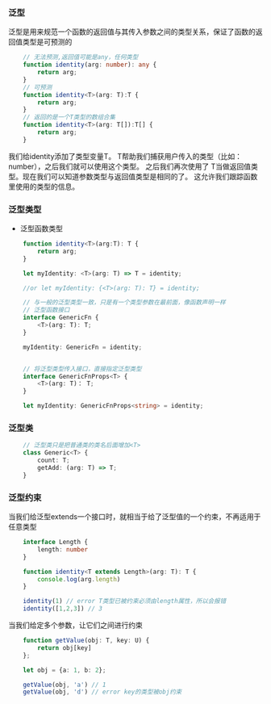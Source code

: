 ### 泛型

泛型是用来规范一个函数的返回值与其传入参数之间的类型关系，保证了函数的返回值类型是可预测的

```ts
    // 无法预测,返回值可能是any，任何类型
    function identity(arg: number): any {
        return arg;
    }
    // 可预测
    function identity<T>(arg: T):T {
        return arg;
    }
    // 返回的是一个T类型的数组合集
    function identity<T>(arg: T[]):T[] {
        return arg;
    }
```

我们给identity添加了类型变量T。 T帮助我们捕获用户传入的类型（比如：number），之后我们就可以使用这个类型。 之后我们再次使用了 T当做返回值类型。现在我们可以知道参数类型与返回值类型是相同的了。 这允许我们跟踪函数里使用的类型的信息。

### 泛型类型
- 泛型函数类型

```ts
    function identity<T>(arg:T): T {
        return arg;
    }

    let myIdentity: <T>(arg: T) => T = identity;

    //or let myIdentity: {<T>(arg: T): T} = identity;

    // 与一般的泛型类型一致，只是有一个类型参数在最前面，像函数声明一样
    // 泛型函数接口
    interface GenericFn {
        <T>(arg: T): T;
    }

    myIdentity: GenericFn = identity;


    // 将泛型类型传入接口，直接指定泛型类型
    interface GenericFnProps<T> {
        <T>(arg: T)： T;
    }

    let myIdentity: GenericFnProps<string> = identity;
```


### 泛型类

```ts
    // 泛型类只是把普通类的类名后面增加<T>
    class Generic<T> {
        count: T;
        getAdd: (arg: T) => T;
    }
```

### 泛型约束

当我们给泛型extends一个接口时，就相当于给了泛型值的一个约束，不再适用于任意类型
```ts
    interface Length {
        length: number
    }

    function identity<T extends Length>(arg: T): T {
        console.log(arg.length)
    }

    identity(1) // error T类型已被约束必须由length属性，所以会报错
    identity([1,2,3]) // 3
```
当我们给定多个参数，让它们之间进行约束
```ts
    function getValue(obj: T, key: U) {
        return obj[key]
    };

    let obj = {a: 1, b: 2};

    getValue(obj, 'a') // 1
    getValue(obj, 'd') // error key的类型被obj约束
```
